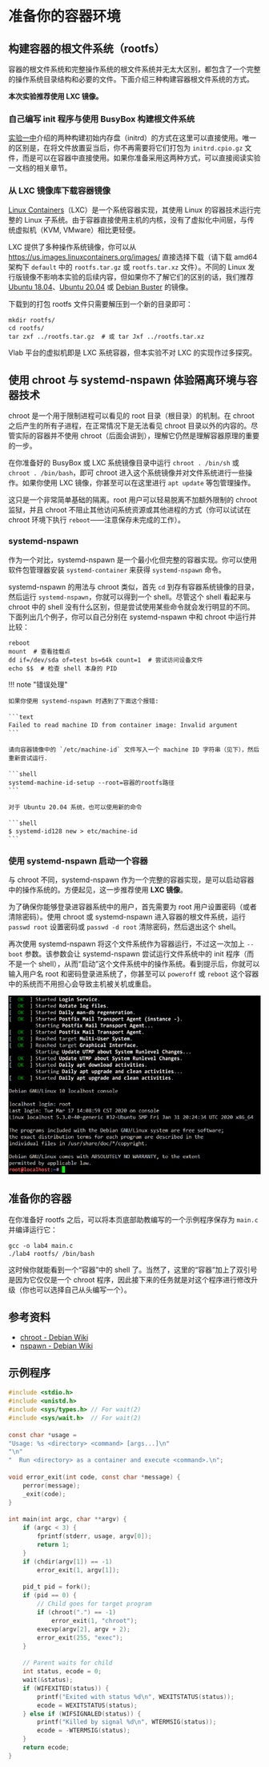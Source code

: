 # 准备你的容器环境

## 构建容器的根文件系统（rootfs）

容器的根文件系统和完整操作系统的根文件系统并无太大区别，都包含了一个完整的操作系统目录结构和必要的文件。下面介绍三种构建容器根文件系统的方式。

**本次实验推荐使用 LXC 镜像。**

### 自己编写 init 程序与使用 BusyBox 构建根文件系统

[实验一中](../../lab-1/initrd/README.md)介绍的两种构建初始内存盘（initrd）的方式在这里可以直接使用。唯一的区别是，在将文件放置妥当后，你不再需要将它们打包为 `initrd.cpio.gz` 文件，而是可以在容器中直接使用。如果你准备采用这两种方式，可以直接阅读实验一文档的相关章节。

### 从 LXC 镜像库下载容器镜像

[Linux Containers](https://linuxcontainers.org/)（LXC）是一个系统容器实现，其使用 Linux 的容器技术运行完整的 Linux 子系统。由于容器直接使用主机的内核，没有了虚拟化中间层，与传统虚拟机（KVM, VMware）相比更轻便。

LXC 提供了多种操作系统镜像，你可以从 <https://us.images.linuxcontainers.org/images/> 直接选择下载（请下载 amd64 架构下 `default` 中的 `rootfs.tar.gz` 或 `rootfs.tar.xz` 文件）。不同的 Linux 发行版镜像不影响本实验的后续内容，但如果你不了解它们的区别的话，我们推荐 [Ubuntu 18.04](https://images.linuxcontainers.org/images/ubuntu/bionic/amd64/default/)、[Ubuntu 20.04](https://images.linuxcontainers.org/images/ubuntu/focal/amd64/default/) 或 [Debian Buster](https://images.linuxcontainers.org/images/debian/buster/amd64/default/) 的镜像。

下载到的打包 rootfs 文件只需要解压到一个新的目录即可：

```shell
mkdir rootfs/
cd rootfs/
tar zxf ../rootfs.tar.gz  # 或 tar Jxf ../rootfs.tar.xz
```

Vlab 平台的虚拟机即是 LXC 系统容器，但本实验不对 LXC 的实现作过多探究。

## 使用 chroot 与 systemd-nspawn 体验隔离环境与容器技术

chroot 是一个用于限制进程可以看见的 root 目录（根目录）的机制。在 chroot 之后产生的所有子进程，在正常情况下是无法看见 chroot 目录以外的内容的。尽管实际的容器并不使用 chroot（后面会讲到），理解它仍然是理解容器原理的重要的一步。

在你准备好的 BusyBox 或 LXC 系统镜像目录中运行 `chroot . /bin/sh` 或 `chroot . /bin/bash`，即可 chroot 进入这个系统镜像并对文件系统进行一些操作。如果你使用 LXC 镜像，你甚至可以在这里进行 `apt update` 等包管理操作。

这只是一个非常简单基础的隔离。root 用户可以轻易脱离不加额外限制的 chroot 监狱，并且 chroot 不阻止其他访问系统资源或其他进程的方式（你可以试试在 chroot 环境下执行 `reboot`——注意保存未完成的工作）。

### systemd-nspawn

作为一个对比，systemd-nspawn 是一个最小化但完整的容器实现。你可以使用软件包管理器安装 `systemd-container` 来获得 `systemd-nspawn` 命令。

systemd-nspawn 的用法与 chroot 类似，首先 `cd` 到存有容器系统镜像的目录，然后运行 `systemd-nspawn`，你就可以得到一个 shell。尽管这个 shell 看起来与 chroot 中的 shell 没有什么区别，但是尝试使用某些命令就会发行明显的不同。下面列出几个例子，你可以自己分别在 systemd-nspawn 中和 chroot 中运行并比较：

```shell
reboot
mount  # 查看挂载点
dd if=/dev/sda of=test bs=64k count=1  # 尝试访问设备文件
echo $$  # 检查 shell 本身的 PID
```

!!! note "错误处理"

    如果你使用 systemd-nspawn 时遇到了下面这个报错:

    ```text
    Failed to read machine ID from container image: Invalid argument
    ```

    请向容器镜像中的 `/etc/machine-id` 文件写入一个 machine ID 字符串（见下），然后重新尝试运行.

    ```shell
    systemd-machine-id-setup --root=容器的rootfs路径
    ```

    对于 Ubuntu 20.04 系统，也可以使用新的命令

    ```shell
    $ systemd-id128 new > etc/machine-id
    ```

### 使用 systemd-nspawn 启动一个容器

与 chroot 不同，systemd-nspawn 作为一个完整的容器实现，是可以启动容器中的操作系统的。方便起见，这一步推荐使用 **LXC 镜像**。

为了确保你能够登录进容器系统中的用户，首先需要为 root 用户设置密码（或者清除密码）。使用 chroot 或 systemd-nspawn 进入容器的根文件系统，运行 `passwd root` 设置密码或 `passwd -d root` 清除密码，然后退出这个 shell。

再次使用 systemd-nspawn 将这个文件系统作为容器运行，不过这一次加上 `--boot` 参数。该参数会让 systemd-nspawn 尝试运行文件系统中的 init 程序（而不是一个 shell），从而“启动”这个文件系统中的操作系统。看到提示后，你就可以输入用户名 root 和密码登录进系统了，你甚至可以 `poweroff` 或 `reboot` 这个容器中的系统而不用担心会导致主机被关机或重启。

![](../images/nspawn-boot.png)

## 准备你的容器

在你准备好 rootfs 之后，可以将本页底部助教编写的一个示例程序保存为 `main.c` 并编译运行它：

```shell
gcc -o lab4 main.c
./lab4 rootfs/ /bin/bash
```

这时候你就能看到一个“容器”中的 shell 了。当然了，这里的“容器”加上了双引号是因为它仅仅是一个 chroot 程序，因此接下来的任务就是对这个程序进行修改升级（你也可以选择自己从头编写一个）。

## 参考资料

- [chroot - Debian Wiki](https://wiki.debian.org/chroot)
- [nspawn - Debian Wiki](https://wiki.debian.org/nspawn)

## 示例程序

```c
#include <stdio.h>
#include <unistd.h>
#include <sys/types.h> // For wait(2)
#include <sys/wait.h>  // For wait(2)

const char *usage =
"Usage: %s <directory> <command> [args...]\n"
"\n"
"  Run <directory> as a container and execute <command>.\n";

void error_exit(int code, const char *message) {
    perror(message);
    _exit(code);
}

int main(int argc, char **argv) {
    if (argc < 3) {
        fprintf(stderr, usage, argv[0]);
        return 1;
    }
    if (chdir(argv[1]) == -1)
        error_exit(1, argv[1]);

    pid_t pid = fork();
    if (pid == 0) {
        // Child goes for target program
        if (chroot(".") == -1)
            error_exit(1, "chroot");
        execvp(argv[2], argv + 2);
        error_exit(255, "exec");
    }

    // Parent waits for child
    int status, ecode = 0;
    wait(&status);
    if (WIFEXITED(status)) {
        printf("Exited with status %d\n", WEXITSTATUS(status));
        ecode = WEXITSTATUS(status);
    } else if (WIFSIGNALED(status)) {
        printf("Killed by signal %d\n", WTERMSIG(status));
        ecode = -WTERMSIG(status);
    }
    return ecode;
}
```
